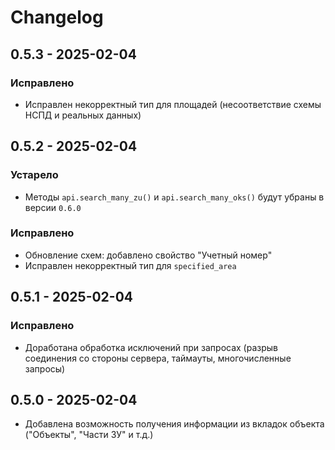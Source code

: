 # Changelog

## 0.5.3 - 2025-02-04

### Исправлено

- Исправлен некорректный тип для площадей (несоответствие схемы НСПД и реальных данных)

## 0.5.2 - 2025-02-04

### Устарело

- Методы `api.search_many_zu()` и `api.search_many_oks()` будут убраны в версии `0.6.0`  

### Исправлено

- Обновление схем: добавлено свойство "Учетный номер"
- Исправлен некорректный тип для `specified_area`

## 0.5.1 - 2025-02-04

### Исправлено

- Доработана обработка исключений при запросах (разрыв соединения со стороны сервера, таймауты, многочисленные запросы)

## 0.5.0 - 2025-02-04

- Добавлена возможность получения информации из вкладок объекта ("Объекты", "Части ЗУ" и т.д.)